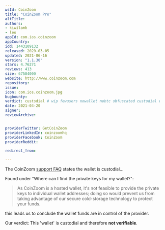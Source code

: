 ```yaml
---
wsId: CoinZoom
title: "CoinZoom Pro"
altTitle: 
authors:
- kiwilamb
- leo
appId: com.ios.coinzoom
appCountry: 
idd: 1443109132
released: 2020-03-05
updated: 2021-06-16
version: "1.1.30"
stars: 4.76271
reviews: 413
size: 67584000
website: http://www.coinzoom.com
repository: 
issue: 
icon: com.ios.coinzoom.jpg
bugbounty: 
verdict: custodial # wip fewusers nowallet nobtc obfuscated custodial nosource nonverifiable reproducible bounty defunct
date: 2021-04-20
signer: 
reviewArchive:


providerTwitter: GetCoinZoom
providerLinkedIn: coinzoomhq
providerFacebook: CoinZoom
providerReddit: 

redirect_from:

---
```


The CoinZoom [support FAQ](https://www.coinzoom.com/support/) states the wallet
is custodial... 

Found under "Where can I find the private keys for my wallet?":

> As CoinZoom is a hosted wallet, it's not feasible to provide the private keys
  to individual wallet addresses; doing so would prevent us from taking
  advantage of our secure cold-storage technology to protect your funds.

this leads us to conclude the wallet funds are in control of the provider.

Our verdict: This 'wallet' is custodial and therefore **not verifiable**.
